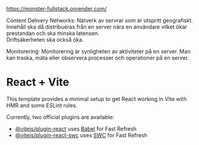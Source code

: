 https://monster-fullstack.onrender.com/

Content Delivery Networks:
Nätverk av servrar som är utspritt geografiskt. Innehåll ska då distribueras från en server nära en användare vilket ökar prestandan och ska minska latensen.  
Driftsäkerheten ska också öka.

Monitorering:
Monitorering är synligheten av aktiviteter på en server. Man kan traska, mäta eller observera processer och operationer på en server. 


# React + Vite

This template provides a minimal setup to get React working in Vite with HMR and some ESLint rules.

Currently, two official plugins are available:

- [@vitejs/plugin-react](https://github.com/vitejs/vite-plugin-react/blob/main/packages/plugin-react/README.md) uses [Babel](https://babeljs.io/) for Fast Refresh
- [@vitejs/plugin-react-swc](https://github.com/vitejs/vite-plugin-react-swc) uses [SWC](https://swc.rs/) for Fast Refresh
